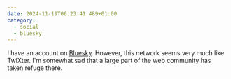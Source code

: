 ```yaml
---
date: 2024-11-19T06:23:41.489+01:00
category:
  - social
  - bluesky
---
```


I have an account on [Bluesky](https://bsky.app). However, this network seems very much like TwiXter. I'm somewhat sad that a large part of the web community has taken refuge there.
